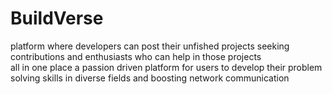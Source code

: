 # BuildVerse
platform where  developers can post their unfished projects seeking contributions  and enthusiasts who can help in those projects all in one place a passion driven platform for users to develop their problem solving skills in diverse fields and boosting network communication